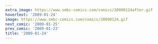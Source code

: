 ```yaml
---
extra_image: https://www.smbc-comics.com/comics/20090124after.gif
hovertext: '2009-01-24'
image: https://www.smbc-comics.com/comics/20090124.gif
next_comic: '2009-01-25'
prev_comic: '2009-01-23'
title: '2009-01-24'
---
```



